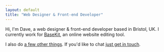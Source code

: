 ```yaml
---
layout: default
title: "Web Designer & Front-end Developer"
---
```


Hi, I'm Dave, a web designer & front-end developer based in Bristol, UK. I currently work for [BaseKit](http://developers.basekit.com), an online website editing tool.

I also do [a few other things](#sites). If you'd like to chat [just get in touch](http://enable-javascript.com/ "my email").

